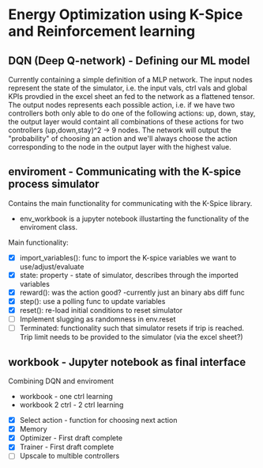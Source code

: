 # Energy Optimization using K-Spice and Reinforcement learning

## DQN (Deep Q-network) - Defining our ML model
Currently containing a simple definition of a MLP network. The input nodes represent the state of the simulator, i.e. the input vals, ctrl vals and global KPIs provdied in the excel sheet an fed to the network as a flattened tensor. 
The output nodes represents each possible action, i.e. if we have two controllers both only able to do one of the following actions: up, down, stay, the output layer would containt all combinations of these actions for two controllers (up,down,stay)^2 -> 9 nodes. 
The network will output the "probability" of choosing an action and we'll always choose the action corresponding to the node in the output layer with the highest value.

## enviroment - Communicating with the K-spice process simulator
Contains the main functionality for communicating with the K-Spice library. 
 - env_workbook is a jupyter notebook illustarting the functionality of the enviroment class.

Main functionality:
- [x] import_variables(): func to import the K-spice variables we want to use/adjust/evaluate
- [x] state: property - state of simulator, describes through the imported variables
- [x] reward(): was the action good? -currently just an binary abs diff func 
- [x] step(): use a polling func to update variables
- [x] reset(): re-load initial conditions to reset simulator
- [ ] Implement slugging as randomness in env.reset
- [ ] Terminated: functionality such that simulator resets if trip is reached. Trip limit needs to be provided to the simulator (via the excel sheet?)

## workbook - Jupyter notebook as final interface
Combining DQN and enviroment

- workbook - one ctrl learning
- workbook 2 ctrl - 2 ctrl learning
  
- [x] Select action - function for choosing next action
- [x] Memory
- [x] Optimizer - First draft complete
- [x] Trainer - First draft complete
- [ ] Upscale to multible controllers 

